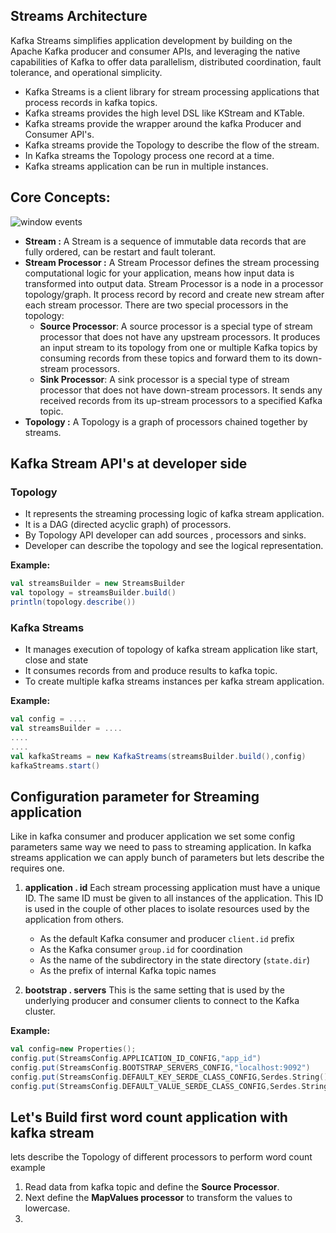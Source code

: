 ## Streams Architecture

Kafka Streams simplifies application development by building on the Apache Kafka producer and consumer APIs, and leveraging the native capabilities of Kafka to offer data parallelism, distributed coordination, fault tolerance, and operational simplicity.

 - Kafka Streams is a client library for stream processing applications that process records in kafka topics.
 - Kafka streams provides the high level DSL like KStream and KTable.
 - Kafka streams provide the wrapper around the kafka Producer and Consumer API's.
 - Kafka streams provide the Topology to describe the flow of the stream.
 - In Kafka streams the Topology process one record at a time.
 - Kafka streams application can be run in multiple instances. 

## Core Concepts:

 
![window events](https://github.com/gurditsingh/blog/blob/gh-pages/_screenshots/kafka-topology.png?raw=true) 
 - **Stream :** A Stream is a sequence of immutable data records that are fully ordered, can be restart and fault tolerant.
 - **Stream Processor :** A Stream Processor defines the stream processing computational logic for your application, means how input data is transformed into output data. Stream Processor is a node in a processor topology/graph. It process record by record and create new stream after each stream processor. There are two special processors in the topology:
	-   **Source Processor**: A source processor is a special type of  stream processor that does not have any upstream processors. It produces an input stream to its topology from one or multiple Kafka topics by consuming records from these topics and forward them to its down-stream processors.
	-   **Sink Processor**: A sink processor is a special type of stream processor that does not have down-stream processors. It sends any received records from its up-stream processors to a specified Kafka topic.
- **Topology :** A Topology is a graph of processors chained together by streams.


## Kafka Stream API's at developer side

### Topology

 - It represents the streaming processing logic of kafka stream application.
 - It is a DAG (directed acyclic graph) of processors.
 - By Topology API developer can add sources , processors and sinks.
 - Developer can describe the topology and see the logical representation.
 
 
 **Example:**
```scala
val streamsBuilder = new StreamsBuilder
val topology = streamsBuilder.build()
println(topology.describe())
``` 

### Kafka Streams

 - It manages execution of topology of kafka stream application like start, close and state
 - It consumes records from and produce results to kafka topic.
 - To create multiple kafka streams instances per kafka stream application.
 
 **Example:**
 ```scala
val config = ....
val streamsBuilder = ....
....
....
val kafkaStreams = new KafkaStreams(streamsBuilder.build(),config)
kafkaStreams.start()
```

## Configuration parameter for Streaming application
Like in kafka consumer and producer application we set some config parameters same way we need to pass to streaming application. In kafka streams application we can apply bunch of parameters but lets describe the requires one.

 1. **application . id**  Each stream processing application must have a unique ID. The same ID must be given to all instances of the application. This ID is used in the couple of other places to isolate resources used by the application from others.
	 -   As the default Kafka consumer and producer  `client.id`  prefix
	-   As the Kafka consumer  `group.id`  for coordination
	-   As the name of the subdirectory in the state directory (`state.dir`)
	-   As the prefix of internal Kafka topic names
	
2. **bootstrap . servers** This is the same setting that is used by the underlying producer and consumer clients to connect to the Kafka cluster.

**Example:**
```scala
val config=new Properties();
config.put(StreamsConfig.APPLICATION_ID_CONFIG,"app_id")
config.put(StreamsConfig.BOOTSTRAP_SERVERS_CONFIG,"localhost:9092")
config.put(StreamsConfig.DEFAULT_KEY_SERDE_CLASS_CONFIG,Serdes.String().getClass)
config.put(StreamsConfig.DEFAULT_VALUE_SERDE_CLASS_CONFIG,Serdes.String().getClass)
```

## Let's Build first word count application with kafka stream
lets describe the Topology of different processors to perform word count example

 1. Read data from kafka topic and define the **Source Processor**.
 2. Next define the **MapValues processor** to transform the values to lowercase.
 3. 

<!--stackedit_data:
eyJoaXN0b3J5IjpbMjAyMjQxODAzLDIwODI2MDE2MTYsLTIxMT
M3Mjk5MzIsLTkzMTYyMTk1LDYzOTUzNTAwMCwxNjM2ODg5MDUy
LC02NzYyMTM5NjYsLTEwODgyMTQ1NTQsLTExMTM1NjM4MjYsLT
E5NDQ2Nzc0NDAsMTY3Mjg4MzczMSwtNzQ1NTg0NzEzLC02NDcy
OTk2NzgsNDA4MjAzNDg2LC0xOTQ4NDUzOTY1LDY2MzUzNDg2OC
wzNjA0ODA2ODAsMTAxODEwMDIxMywxNTYyNzc1NTY3LDU0NTEx
NjMyM119
-->